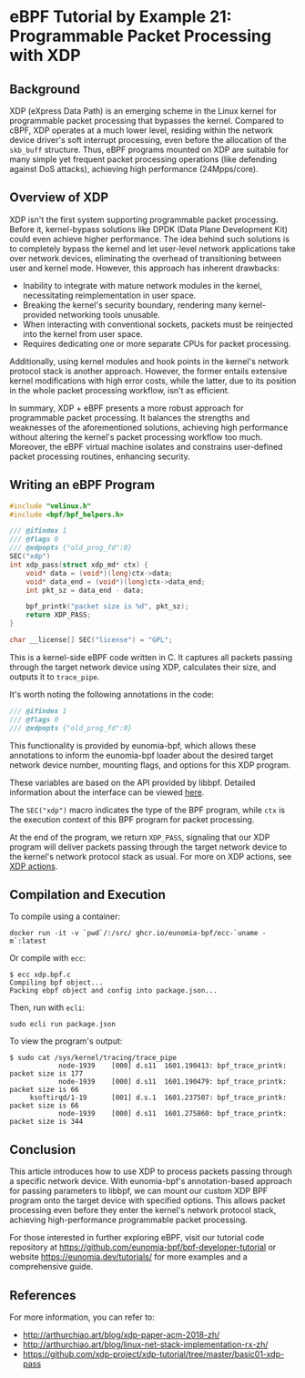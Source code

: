 # eBPF Tutorial by Example 21: Programmable Packet Processing with XDP

## Background

XDP (eXpress Data Path) is an emerging scheme in the Linux kernel for programmable packet processing that bypasses the kernel. Compared to cBPF, XDP operates at a much lower level, residing within the network device driver's soft interrupt processing, even before the allocation of the `skb_buff` structure. Thus, eBPF programs mounted on XDP are suitable for many simple yet frequent packet processing operations (like defending against DoS attacks), achieving high performance (24Mpps/core).

## Overview of XDP

XDP isn't the first system supporting programmable packet processing. Before it, kernel-bypass solutions like DPDK (Data Plane Development Kit) could even achieve higher performance. The idea behind such solutions is to completely bypass the kernel and let user-level network applications take over network devices, eliminating the overhead of transitioning between user and kernel mode. However, this approach has inherent drawbacks:

+ Inability to integrate with mature network modules in the kernel, necessitating reimplementation in user space.
+ Breaking the kernel's security boundary, rendering many kernel-provided networking tools unusable.
+ When interacting with conventional sockets, packets must be reinjected into the kernel from user space.
+ Requires dedicating one or more separate CPUs for packet processing.

Additionally, using kernel modules and hook points in the kernel's network protocol stack is another approach. However, the former entails extensive kernel modifications with high error costs, while the latter, due to its position in the whole packet processing workflow, isn't as efficient.

In summary, XDP + eBPF presents a more robust approach for programmable packet processing. It balances the strengths and weaknesses of the aforementioned solutions, achieving high performance without altering the kernel's packet processing workflow too much. Moreover, the eBPF virtual machine isolates and constrains user-defined packet processing routines, enhancing security.

## Writing an eBPF Program

```C
#include "vmlinux.h"
#include <bpf/bpf_helpers.h>

/// @ifindex 1
/// @flags 0
/// @xdpopts {"old_prog_fd":0}
SEC("xdp")
int xdp_pass(struct xdp_md* ctx) {
    void* data = (void*)(long)ctx->data;
    void* data_end = (void*)(long)ctx->data_end;
    int pkt_sz = data_end - data;

    bpf_printk("packet size is %d", pkt_sz);
    return XDP_PASS;
}

char __license[] SEC("license") = "GPL";
```

This is a kernel-side eBPF code written in C. It captures all packets passing through the target network device using XDP, calculates their size, and outputs it to `trace_pipe`.

It's worth noting the following annotations in the code:

```C
/// @ifindex 1
/// @flags 0
/// @xdpopts {"old_prog_fd":0}
```

This functionality is provided by eunomia-bpf, which allows these annotations to inform the eunomia-bpf loader about the desired target network device number, mounting flags, and options for this XDP program.

These variables are based on the API provided by libbpf. Detailed information about the interface can be viewed [here](https://patchwork.kernel.org/project/netdevbpf/patch/20220120061422.2710637-2-andrii@kernel.org/#24705508).

The `SEC("xdp")` macro indicates the type of the BPF program, while `ctx` is the execution context of this BPF program for packet processing.

At the end of the program, we return `XDP_PASS`, signaling that our XDP program will deliver packets passing through the target network device to the kernel's network protocol stack as usual. For more on XDP actions, see [XDP actions](https://prototype-kernel.readthedocs.io/en/latest/networking/XDP/implementation/xdp_actions.html).

## Compilation and Execution

To compile using a container:

```console
docker run -it -v `pwd`/:/src/ ghcr.io/eunomia-bpf/ecc-`uname -m`:latest
```

Or compile with `ecc`:

```console
$ ecc xdp.bpf.c
Compiling bpf object...
Packing ebpf object and config into package.json...
```

Then, run with `ecli`:

```console
sudo ecli run package.json
```

To view the program's output:

```console
$ sudo cat /sys/kernel/tracing/trace_pipe
            node-1939    [000] d.s11  1601.190413: bpf_trace_printk: packet size is 177
            node-1939    [000] d.s11  1601.190479: bpf_trace_printk: packet size is 66
     ksoftirqd/1-19      [001] d.s.1  1601.237507: bpf_trace_printk: packet size is 66
            node-1939    [000] d.s11  1601.275860: bpf_trace_printk: packet size is 344
```

## Conclusion

This article introduces how to use XDP to process packets passing through a specific network device. With eunomia-bpf's annotation-based approach for passing parameters to libbpf, we can mount our custom XDP BPF program onto the target device with specified options. This allows packet processing even before they enter the kernel's network protocol stack, achieving high-performance programmable packet processing.

For those interested in further exploring eBPF, visit our tutorial code repository at <https://github.com/eunomia-bpf/bpf-developer-tutorial> or website <https://eunomia.dev/tutorials/> for more examples and a comprehensive guide.

## References

For more information, you can refer to:

+ <http://arthurchiao.art/blog/xdp-paper-acm-2018-zh/>
+ <http://arthurchiao.art/blog/linux-net-stack-implementation-rx-zh/>
+ <https://github.com/xdp-project/xdp-tutorial/tree/master/basic01-xdp-pass>
